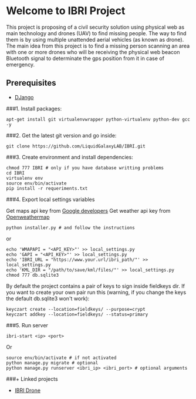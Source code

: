 Welcome to IBRI Project
=======================

This project is proposing of a civil security solution using physical web as main technology and drones (UAV) to find missing people. The way to find them is by using multiple unattended aerial vehicles (as known as drone). The main idea from this project is to find a missing person scanning an area with one or more drones who will be receiving the physical web beacon Bluetooth signal to determinate the gps position from it in case of emergency.


Prerequisites
-------------

- [DJango](https://www.djangoproject.com)


###1. Install packages:
```
apt-get install git virtualenvwrapper python-virtualenv python-dev gcc -y
```

###2. Get the latest git version and go inside:
```
git clone https://github.com/LiquidGalaxyLAB/IBRI.git
```

###3. Create environment and install dependencies:
```
chmod 777 IBRI # only if you have database writting problems
cd IBRI
virtualenv env
source env/bin/activate
pip install -r requeriments.txt
```

###4. Export local settings variables

Get maps api key from [Google developers](https://developers.google.com/)
Get weather api key from [Openweathermap](http://openweathermap.org/)

```
python installer.py # and follow the instructions
```

or

```
echo 'WMAPAPI = "<API_KEY>"' >> local_settings.py
echo 'GAPI = "<API_KEY>"' >> local_settings.py
echo 'IBRI_URL = "https://www.your.url/ibri_path/"' >> local_settings.py
echo 'KML_DIR = "/path/to/save/kml/files/"' >> local_settings.py
chmod 777 db.sqlite3
```

By default the project contains a pair of keys to sign inside fieldkeys dir. If you want to create your own pair run this (warning, if you change the keys the default db.sqlite3 won't work):

```
keyczart create --location=fieldkeys/ --purpose=crypt
keyczart addkey --location=fieldkeys/ --status=primary
```

###5. Run server
```
ibri-start <ip> <port>
```

Or

```
source env/bin/activate # if not activated
python manage.py migrate # optional
python manage.py runserver <ibri_ip> <ibri_port> # optional arguments
```

###+ Linked projects
- [IBRI Drone](https://github.com/LiquidGalaxyLAB/IBRI_Drone/)